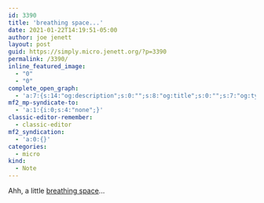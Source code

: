```yaml
---
id: 3390
title: 'breathing space...'
date: 2021-01-22T14:19:51-05:00
author: joe jenett
layout: post
guid: https://simply.micro.jenett.org/?p=3390
permalink: /3390/
inline_featured_image:
  - "0"
  - "0"
complete_open_graph:
  - 'a:7:{s:14:"og:description";s:0:"";s:8:"og:title";s:0:"";s:7:"og:type";s:0:"";s:12:"twitter:card";s:7:"summary";s:15:"twitter:creator";s:0:"";s:19:"twitter:description";s:0:"";s:8:"og:image";s:0:"";}'
mf2_mp-syndicate-to:
  - 'a:1:{i:0;s:4:"none";}'
classic-editor-remember:
  - classic-editor
mf2_syndication:
  - 'a:0:{}'
categories:
  - micro
kind:
  - Note
---
```

Ahh, a little [breathing space](https://onesquareinch.org/breathing-space/)...